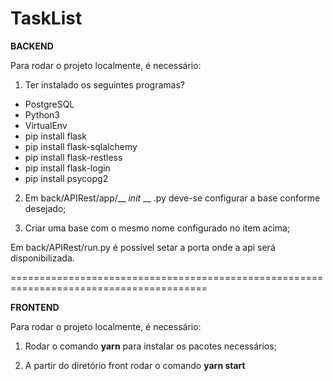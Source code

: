 # TaskList

**BACKEND**

Para rodar o projeto localmente, é necessário:

1. Ter instalado os seguintes programas?
* PostgreSQL
* Python3
* VirtualEnv
* pip install flask
* pip install flask-sqlalchemy
* pip install flask-restless
* pip install flask-login
* pip install psycopg2

2. Em back/APIRest/app/__ _init_ __ .py deve-se configurar a base conforme desejado;

3. Criar uma base com o mesmo nome configurado no item acima;

Em back/APIRest/run.py é possível setar a porta onde a api será disponibilizada.

========================================================================================

**FRONTEND**

Para rodar o projeto localmente, é necessário:

1. Rodar o comando **yarn** para instalar os pacotes necessários;

2. A partir do diretório front rodar o comando **yarn start**
